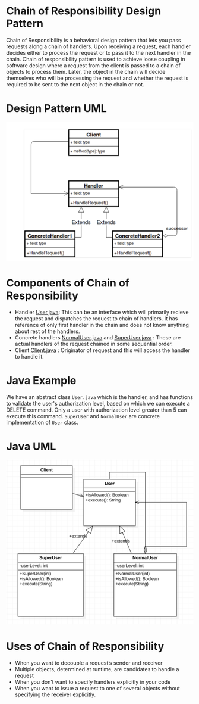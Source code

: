 # Chain of Responsibility Design Pattern
Chain of Responsibility is a behavioral design pattern that lets you pass requests along a chain of handlers. Upon receiving a request, each handler decides either to process the request or to pass it to the next handler in the chain.
Chain of responsibility pattern is used to achieve loose coupling in software design where a request from the client is passed to a chain of objects to process them. Later, the object in the chain will decide themselves who will be processing the request and whether the request is required to be sent to the next object in the chain or not.

# Design Pattern UML
![Chain of Responsibility](example/uml1.png)

# Components of Chain of Responsibility
- Handler [User.java](example/User.java): This can be an interface which will primarily recieve the request and dispatches the request to chain of handlers. It has reference of only first handler in the chain and does not know anything  about rest of the handlers.
- Concrete handlers [NormalUser.java](example/NormalUser.java) and [SuperUser.java](example/SuperUser.java) : These are actual handlers of the request chained in some sequential order.
- Client [Client.java](example/Client.java) : Originator of request and this will access the handler to handle it.

# Java Example
We have an abstract class `User.java` which is the handler, and has functions to validate the user's authorization level, based on which we can execute a DELETE command.
Only a user with authorization level greater than 5 can execute this command.
`SuperUser` and `NormalUser` are concrete implementation of `User` class.

# Java UML
![Chain of Responsibility in Java Example](example/uml2.png)

# Uses of Chain of Responsibility
- When you want to decouple a request’s sender and receiver
- Multiple objects, determined at runtime, are candidates to handle a request
- When you don’t want to specify handlers explicitly in your code
- When you want to issue a request to one of several objects without specifying the receiver explicitly.